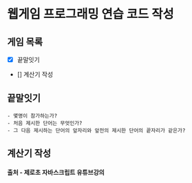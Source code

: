 # 웹게임 프로그래밍 연습 코드 작성

## 게임 목록

- [x] 끝말잇기
- [] 계산기 작성

## 끝말잇기

    - 몇명이 참가하는가?
    - 처음 제시한 단어는 무엇인가?
    - 그 다음 제시하는 단어의 앞자리와 앞전의 제시한 단어의 끝자리가 같은가?

## 계산기 작성

#### 출처 - 제로초 자바스크립트 유튜브강의
